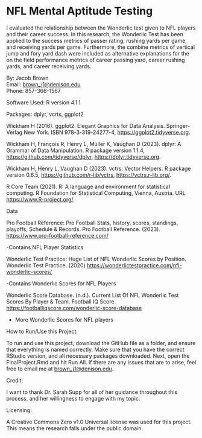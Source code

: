 # NFL Mental Aptitude Testing
I evaluated the relationship between the Wonderlic test given to NFL players and their career success. In this research, the Wonderlic Test has been applied to the success metrics of passer rating, rushing yards per game, and receiving yards per game. Furthermore, the combine metrics of vertical jump and fory yard dash were included as alternative explanations for the on the field performance metrics of career passing yard, career rushing yards, and career receiving yards.

By: Jacob Brown \
Email: brown_j1@denison.edu \
Phone: 857-366-1567 

Software Used: R version 4.1.1 

Packages: dplyr, vcrts, ggplot2

Wickham H (2016). ggplot2: Elegant Graphics for Data Analysis. Springer-Verlag New York. ISBN 978-3-319-24277-4, https://ggplot2.tidyverse.org.

Wickham H, François R, Henry L, Müller K, Vaughan D (2023). dplyr: A Grammar of Data Manipulation. R package version 1.1.4, https://github.com/tidyverse/dplyr, https://dplyr.tidyverse.org.

Wickham H, Henry L, Vaughan D (2023). vctrs: Vector Helpers. R package version 0.6.5, 
https://github.com/r-lib/vctrs, https://vctrs.r-lib.org/.

R Core Team (2021). R: A language and environment for statistical computing. R Foundation for Statistical Computing, Vienna, Austria. URL https://www.R-project.org/.

Data

Pro Football Reference: Pro Football Stats, history, scores, standings, playoffs, Schedule & Records. Pro Football Reference. (2023). https://www.pro-football-reference.com/ 

-Contains NFL Player Statistics

Wonderlic Test Practice: Huge List of NFL Wonderlic Scores by Position. Wonderlic Test Practice. (2020) https://wonderlictestpractice.com/nfl-wonderlic-scores/

-Contains Wonderlic Scores for NFL Players

Wonderlic Score Database. (n.d.). Current List Of NFL Wonderlic Test Scores By Player & Team. Football IQ Score. https://footballiqscore.com/wonderlic-score-database

- More Wonderlic Scores for NFL players

How to Run/Use this Project:

To run and use this project, download the GitHub file as a folder, and ensure that everything is named correctly. Make sure that you have the correct RStudio version, and all necessary packages downloaded. Next, open the FinalProject.Rmd and hit Run All. If there are any issues that are to arise, feel free to email me at brown_j1@denison.edu.

Credit: 

I want to thank Dr. Sarah Supp for all of her guidance throughout this process, and her willingness to engage with my topic.

Licensing:

A Creative Commons Zero v1.0 Universal license was used for this project. This means the research falls under the public domain.







